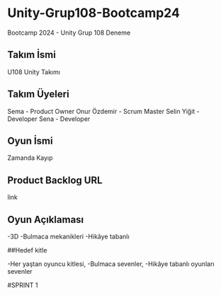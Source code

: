 # Unity-Grup108-Bootcamp24
Bootcamp 2024 - Unity Grup 108
Deneme

## Takım İsmi

U108 Unity Takımı

## Takım Üyeleri

Sema - Product Owner
Onur Özdemir - Scrum Master
Selin Yiğit - Developer
Sena - Developer

## Oyun İsmi

Zamanda Kayıp 

## Product Backlog URL

link

## Oyun Açıklaması

-3D
-Bulmaca mekanikleri
-Hikâye tabanlı

##Hedef kitle

-Her yaştan oyuncu kitlesi,
-Bulmaca sevenler,
-Hikâye tabanlı oyunları sevenler

#SPRINT 1
